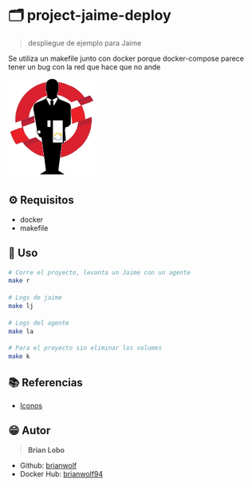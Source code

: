 # :card_index_dividers: project-jaime-deploy

> despliegue de ejemplo para Jaime

Se utiliza un makefile junto con docker porque docker-compose parece tener un bug con la red que hace que no ande

![alt](img/jaime.png)

## :gear: Requisitos

* docker
* makefile

## :tada: Uso

```bash
# Corre el proyecto, levanta un Jaime con un agente
make r

# Logs de jaime
make lj

# Logs del agente
make la

# Para el proyecto sin eliminar los volumes
make k
```

## :books: Referencias

* [Iconos](https://github.com/ikatyang/emoji-cheat-sheet/blob/master/README.md)

## :grin: Autor

> **Brian Lobo**

* Github: [brianwolf](https://github.com/brianwolf)
* Docker Hub:  [brianwolf94](https://hub.docker.com/u/brianwolf94)
